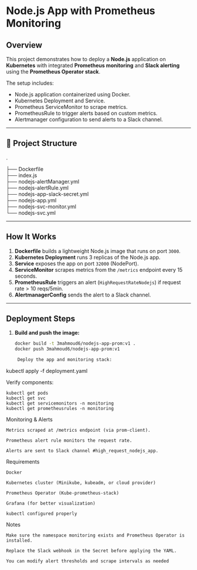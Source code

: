 # Node.js App with Prometheus Monitoring

##  Overview
This project demonstrates how to deploy a **Node.js** application on **Kubernetes** with integrated **Prometheus monitoring** and **Slack alerting** using the **Prometheus Operator stack**.

The setup includes:
- Node.js application containerized using Docker.
- Kubernetes Deployment and Service.
- Prometheus ServiceMonitor to scrape metrics.
- PrometheusRule to trigger alerts based on custom metrics.
- Alertmanager configuration to send alerts to a Slack channel.

---

## 🧱 Project Structure
.

├── Dockerfile  
├── index.js  
├── nodejs-alertManager.yml  
├── nodejs-alertRule.yml  
├── nodejs-app-slack-secret.yml  
├── nodejs-app.yml  
├── nodejs-svc-monitor.yml  
└── nodejs-svc.yml


---

##  How It Works

1. **Dockerfile** builds a lightweight Node.js image that runs on port `3000`.
2. **Kubernetes Deployment** runs 3 replicas of the Node.js app.
3. **Service** exposes the app on port `32000` (NodePort).
4. **ServiceMonitor** scrapes metrics from the `/metrics` endpoint every 15 seconds.
5. **PrometheusRule** triggers an alert (`HighRequestRateNodejs`) if request rate > 10 reqs/5min.
6. **AlertmanagerConfig** sends the alert to a Slack channel.

---

##  Deployment Steps

1. **Build and push the image:**
   ```bash
   docker build -t 3mahmoud6/nodejs-app-prom:v1 .
   docker push 3mahmoud6/nodejs-app-prom:v1

    Deploy the app and monitoring stack:

kubectl apply -f deployment.yaml

Verify components:

    kubectl get pods
    kubectl get svc
    kubectl get servicemonitors -n monitoring
    kubectl get prometheusrules -n monitoring

 Monitoring & Alerts

    Metrics scraped at /metrics endpoint (via prom-client).

    Prometheus alert rule monitors the request rate.

    Alerts are sent to Slack channel #high_request_nodejs_app.

 Requirements

    Docker

    Kubernetes cluster (Minikube, kubeadm, or cloud provider)

    Prometheus Operator (Kube-prometheus-stack)
    
    Grafana (for better visualization)

    kubectl configured properly

 Notes

    Make sure the namespace monitoring exists and Prometheus Operator is installed.

    Replace the Slack webhook in the Secret before applying the YAML.

    You can modify alert thresholds and scrape intervals as needed
